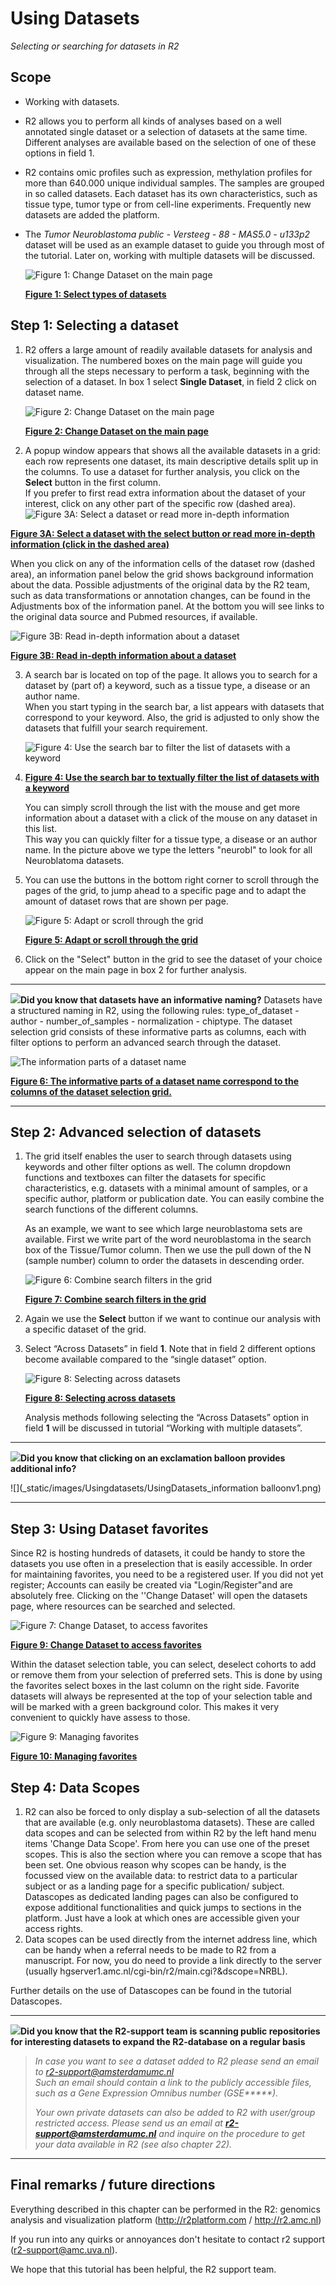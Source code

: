 <a id="using_datasets"> </a>

Using Datasets
==============

*Selecting or searching for datasets in R2*

Scope
-----

- Working with datasets.
- R2 allows you to perform all kinds of analyses based on a well
    annotated single dataset or a selection of datasets at the
    same time. Different analyses are available based on the selection
    of one of these options in field 1.
- R2 contains omic profiles such as expression, methylation profiles for more than 640.000 unique
    individual samples. The samples are grouped in so
    called datasets. Each dataset has its own characteristics, such as
    tissue type, tumor type or from cell-line experiments. Frequently new datasets are added the platform.
- The *Tumor Neuroblastoma public - Versteeg - 88 - MAS5.0 -
    u133p2* dataset will be used as an example dataset to guide you
    through most of the tutorial. Later on, working with multiple
    datasets will be discussed.

   ![](_static/images/Usingdatasets/Usingdatasets_type.png "Figure 1: Change Dataset on the main page")

   [**Figure 1: Select types of datasets**](_static/images/Usingdatasets_type.png)



Step 1: Selecting a dataset
---------------

1.  R2 offers a large amount of readily available datasets for analysis
    and visualization. The numbered boxes on the main page will guide
    you through all the steps necessary to perform a task, beginning with the selection of a dataset. In box 1 select **Single Dataset**, in field 2 click on dataset name.
	
	![](_static/images/Usingdatasets/UsingDataset_selectv1.png "Figure 2: Change Dataset on the main page")
	
	[**Figure 2: Change Dataset on the main page**](_static/images/UsingDataset_select.png)
	
2.  A popup window appears that shows all the available datasets in a grid: each row represents one dataset, its main descriptive details split up in the columns. To use a dataset for further analysis, you click on the **Select** button in the first column.   
   If you prefer to first read extra information about the dataset of your interest, click on any other part of the specific row (dashed area).
   ![](_static/images/Usingdatasets/UsingDataset_select_selectbutton.png "Figure 3A: Select a dataset or read more in-depth information")

   [**Figure 3A: Select a dataset with the select button or read more in-depth information (click in the dashed area)**](_static/images/Usingdatasets/UsingDataset_select_selectbutton.png)  

 When you click on any of the information cells of the dataset row (dashed area), an information panel below the grid shows background information about the data. Possible adjustments of the original data by the R2 team, such as data transformations or annotation changes, can be found in the Adjustments box of the information panel. At the bottom you will see links to the original data source and Pubmed resources, if available. 

![](_static/images/Usingdatasets/UsingDataset_click_information.png "Figure 3B: Read in-depth information about a dataset")
	
 [**Figure 3B:  Read in-depth information about a dataset**](_static/images/Usingdatasets/UsingDataset_click_information.png) 

3. A search bar is located on top of the page. It allows you to search for a dataset by (part of) a keyword, such as a tissue type, a disease or an author name.   
       When you start typing in the search bar, a list appears with datasets that correspond to your keyword. Also, the grid is adjusted to only show the datasets that fulfill your search requirement.

   ![](_static/images/Usingdatasets/UsingDataset_select_dropdown_text.png "Figure 4: Use the search bar to filter the list of datasets with a keyword")
		 
4. [**Figure 4: Use the search bar to textually filter the list of datasets with a keyword**](_static/images/Usingdatasets/UsingDataset_select_dropdown_text.png)  
   
   You can simply scroll through the list with the mouse and get more information about a dataset with a click of the mouse on any dataset in this list.  
    This way you can quickly filter for a tissue type, a disease or an author name. In the picture above we type the letters "neurobl" to look for all Neuroblatoma datasets. 
   
5. You can use the buttons in the bottom right corner to scroll through the pages of the grid, to jump ahead to a specific page and to adapt the amount of dataset rows that are shown per page. 

    ![](_static/images/Usingdatasets/UsingDataset_scroll_through_grid.png "Figure 5: Adapt or scroll through the grid")
	
    [**Figure 5: Adapt or scroll through the grid**](_static/images/Usingdatastes/UsingDataset_scroll_through_grid.png) 
    
6. Click on the "Select" button in the grid to see the dataset of your choice appear on the main page in box 2 for further analysis.



----------

  ![](_static/images/R2d2_logo.png)**Did you know that datasets have an informative naming?**   Datasets have a structured naming in R2, using the following rules: type_of_dataset - author - number_of_samples - normalization - chiptype. The dataset selection grid consists of these informative parts as columns, each with filter options to perform an advanced search through the dataset.

  ![](_static/images/Usingdatasets/UsingDataset_understanding_dataset_names.png "The information parts of a dataset name")
	
  [**Figure 6: The informative parts of a dataset name correspond to the columns of the dataset selection grid.**](_static/images/Usingdatasets/UsingDataset_understanding_dataset_names.png) 

----------


Step 2: Advanced selection of datasets
---------------

1.  The grid itself enables the user to search through datasets using keywords and other filter options as well. The column dropdown functions and textboxes can filter the datasets for specific characteristics, e.g. datasets with a minimal amount of samples, or a specific author, platform or publication date. You can easily combine the search functions of the different columns.  
  
     As an example, we want to see which large neuroblastoma sets are available. First we write part of the word neuroblastoma in the search box of the Tissue/Tumor column. Then we use the pull down of the N (sample number) column to order the datasets in descending order. 
	
	![](_static/images/Usingdatasets/UsingDataset_combine_grid_filters.png "Figure 6: Combine search filters in the grid")
	
	[**Figure 7: Combine search filters in the grid**](_static/images/Usingdatasets/UsingDataset_combine_grid_filters.png)
	
2.  Again we use the **Select** button if we want to continue our analysis with a specific dataset of the grid. 
	
5.  Select “Across Datasets” in field **1**. Note that in field 2
    different options become available compared to the “single
    dataset” option.
   
	![](_static/images/Usingdatasets/UsingDatasets_SelectAcrossDatasetsInR2v1.png "Figure 8: Selecting across datasets")
	
	[**Figure 8: Selecting across datasets**](_static/images/Usingdatasets/UsingDatasets_SelectAcrossDatasetsInR2v1.png)
	
	Analysis methods following selecting the “Across Datasets” option in field **1** will be discussed in tutorial “Working with multiple datasets”.  


-------------
 ![](_static/images/R2d2_logo.png)**Did you know that clicking on an exclamation balloon provides additional info?**      

![](_static/images/Usingdatasets/UsingDatasets_information balloonv1.png)

-------------


Step 3: Using Dataset favorites
---------------

Since R2 is hosting hundreds of datasets, it could be handy to store the datasets you use often in a preselection that is easily accessible. In order for maintaining favorites, you need to be a registered user. If you did not yet register; Accounts can easily be created via "Login/Register"and are absolutely free. Clicking on the ''Change Dataset' will open the datasets page, where resources can be searched and selected.

![](_static/images/Usingdatasets/UsingDataset_selectv1.png  "Figure 7: Change Dataset, to access favorites")
	
[**Figure 9: Change Dataset to access favorites**](_static/images/Usingdatasets/UsingDatasets_favorites.png)

Within the dataset selection table, you can select, deselect cohorts to add or remove them from your selection of preferred sets. This is done by using the favorites select boxes  in the last column on the right side. Favorite datasets will always be represented at the top of your selection table and will be marked with a green background color. This makes it very convenient to quickly have assess to those. 

![](_static/images/Usingdatasets/UsingDataset_selectfav.png "Figure 9: Managing favorites")
	
[**Figure 10: Managing favorites**](_static/images/Usingdatasets/UsingDataset_selectfav.png)


Step 4: Data Scopes
---------------

1.  R2 can also be forced to only display a sub-selection of all the datasets that are available (e.g. only neuroblastoma datasets). These are called data scopes and can be selected from within R2 by the left hand menu items 'Change Data Scope'. 
    From here you can use one of the preset scopes. 
    This is also the section where you can remove a scope that has been set. 
    One obvious reason why scopes can be handy, is the focussed view on the available data: 
    to restrict data to a particular subject or as a landing page for a specific publication/ subject.
    Datascopes as dedicated landing pages can also be configured to expose additional functionalities and quick jumps to sections in the platform. Just have a look at which ones are accessible given your access rights.  
2. Data scopes can be used directly from the internet address line, which can be handy when a referral needs to be made to R2 from a manuscript. For now, you do need to provide a link directly to the server (usually hgserver1.amc.nl/cgi-bin/r2/main.cgi?&dscope=NRBL).  

Further details on the use of Datascopes can be found in the tutorial Datascopes.   

----------
 ![](_static/images/R2d2_logo.png)**Did you know that the R2-support team is scanning public repositories for interesting datasets to expand the R2-database on a regular basis**      

> *In case you want to see a dataset added to R2 please send an email to r2-support@amsterdamumc.nl  
> Such an email should contain a link to the publicly accessible files, such as a Gene Expression Omnibus number (GSE\*\*\*\*\*).* 
>
> *Your own private datasets can also be added to R2 with user/group restricted access. Please send us an email at* ***<r2-support@amsterdamumc.nl>*** *and inquire on the procedure to get your data available in R2 (see also chapter 22).*

---------------



Final remarks / future directions
---------------------------------


Everything described in this chapter can be performed in the R2: genomics analysis and visualization platform (http://r2platform.com / http://r2.amc.nl) 


If you run into any quirks or annoyances don't hesitate to contact r2 support
(r2-support@amc.uva.nl).


We hope that this tutorial has been helpful, the R2 support team.



